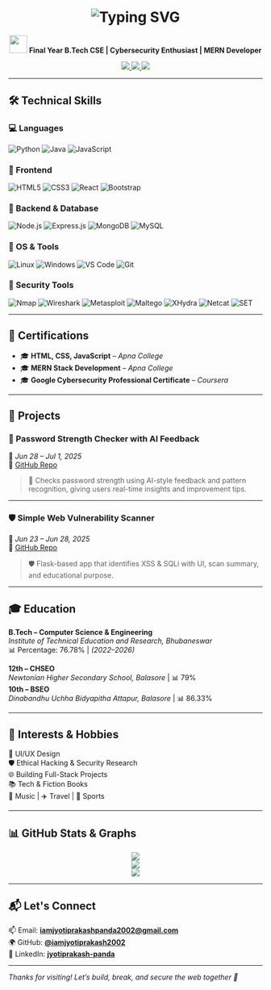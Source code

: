 <!-- Animated Header -->
<h1 align="center">
  <img src="https://readme-typing-svg.demolab.com?font=Fira+Code&duration=3000&pause=1000&center=true&vCenter=true&width=450&lines=Hi+%F0%9F%91%8B%2C+I'm+Jyotiprakash+Panda;Cybersecurity+%7C+Full-Stack+Developer;Always+Learning+and+Building!" alt="Typing SVG" />
</h1>

<p align="center">
  <img src="https://media.giphy.com/media/hvRJCLFzcasrR4ia7z/giphy.gif" width="35" /> 
  <strong>Final Year B.Tech CSE | Cybersecurity Enthusiast | MERN Developer</strong>
</p>

<p align="center">
  <a href="https://linkedin.com/in/jyotiprakash-panda-22620a278">
    <img src="https://img.shields.io/badge/LinkedIn-blue?style=for-the-badge&logo=linkedin&logoColor=white" />
  </a>
  <a href="https://github.com/iamjyotiprakash2002">
    <img src="https://img.shields.io/badge/GitHub-000?style=for-the-badge&logo=github&logoColor=white" />
  </a>
  <img src="https://komarev.com/ghpvc/?username=iamjyotiprakash2002&label=Visitors&color=0e75b6&style=for-the-badge" />
</p>

---

## 🛠️ Technical Skills

### 💻 Languages
![Python](https://img.shields.io/badge/Python-3776AB?style=flat&logo=python&logoColor=white)
![Java](https://img.shields.io/badge/Java-007396?style=flat&logo=java&logoColor=white)
![JavaScript](https://img.shields.io/badge/JavaScript-F7DF1E?style=flat&logo=javascript&logoColor=black)

### 🎨 Frontend
![HTML5](https://img.shields.io/badge/HTML-E34F26?style=flat&logo=html5&logoColor=white)
![CSS3](https://img.shields.io/badge/CSS-1572B6?style=flat&logo=css3&logoColor=white)
![React](https://img.shields.io/badge/React-20232A?style=flat&logo=react&logoColor=61DAFB)
![Bootstrap](https://img.shields.io/badge/Bootstrap-563D7C?style=flat&logo=bootstrap&logoColor=white)

### 🧠 Backend & Database
![Node.js](https://img.shields.io/badge/Node.js-339933?style=flat&logo=node.js&logoColor=white)
![Express.js](https://img.shields.io/badge/Express.js-000000?style=flat&logo=express&logoColor=white)
![MongoDB](https://img.shields.io/badge/MongoDB-4EA94B?style=flat&logo=mongodb&logoColor=white)
![MySQL](https://img.shields.io/badge/MySQL-005C84?style=flat&logo=mysql&logoColor=white)

### 🐧 OS & Tools
![Linux](https://img.shields.io/badge/Linux-FCC624?style=flat&logo=linux&logoColor=black)
![Windows](https://img.shields.io/badge/Windows-0078D6?style=flat&logo=windows&logoColor=white)
![VS Code](https://img.shields.io/badge/VS%20Code-007ACC?style=flat&logo=visual-studio-code&logoColor=white)
![Git](https://img.shields.io/badge/Git-F05032?style=flat&logo=git&logoColor=white)

### 🔐 Security Tools
![Nmap](https://img.shields.io/badge/Nmap-214C5E?style=flat&logo=gnome-terminal&logoColor=white)
![Wireshark](https://img.shields.io/badge/Wireshark-1679A7?style=flat&logo=wireshark&logoColor=white)
![Metasploit](https://img.shields.io/badge/Metasploit-005B94?style=flat&logo=proxmox&logoColor=white)
![Maltego](https://img.shields.io/badge/Maltego-1E1E1E?style=flat&logoColor=white)
![XHydra](https://img.shields.io/badge/XHydra-000000?style=flat&logo=kalilinux&logoColor=white)
![Netcat](https://img.shields.io/badge/Netcat-4B8BBE?style=flat&logo=gnome-terminal&logoColor=white)
![SET](https://img.shields.io/badge/SET-FF5733?style=flat&logo=security&logoColor=white)

---

## 📜 Certifications

- 🎓 **HTML, CSS, JavaScript** – *Apna College*  
- 🎓 **MERN Stack Development** – *Apna College*  
- 🎓 **Google Cybersecurity Professional Certificate** – *Coursera*

---

## 🚀 Projects

### 🔐 Password Strength Checker with AI Feedback  
📅 *Jun 28 – Jul 1, 2025*  
🔗 [GitHub Repo](https://github.com/iamjyotiprakash2002/Password_Strength_Checker)

> 🔐 Checks password strength using AI-style feedback and pattern recognition, giving users real-time insights and improvement tips.

---

### 🛡️ Simple Web Vulnerability Scanner  
📅 *Jun 23 – Jun 28, 2025*  
🔗 [GitHub Repo](https://github.com/iamjyotiprakash2002/vulnerability-scanner)

> 🛡️ Flask-based app that identifies XSS & SQLi with UI, scan summary, and educational purpose.

---

## 🎓 Education

**B.Tech – Computer Science & Engineering**  
*Institute of Technical Education and Research, Bhubaneswar*  
📊 Percentage: 76.78% | *(2022–2026)*

**12th – CHSEO**  
*Newtonian Higher Secondary School, Balasore* | 📊 79%  
**10th – BSEO**  
*Dinabandhu Uchha Bidyapitha Attapur, Balasore* | 📊 86.33%

---

## 🎯 Interests & Hobbies

🎨 UI/UX Design  
🛡️ Ethical Hacking & Security Research  
🌐 Building Full-Stack Projects  
📚 Tech & Fiction Books  
🎵 Music | ✈️ Travel | 🏏 Sports  

---

## 📊 GitHub Stats & Graphs

<p align="center">
  <img src="https://github-readme-stats.vercel.app/api?username=iamjyotiprakash2002&show_icons=true&theme=github_dark" />
  <br>
  <img src="https://github-readme-streak-stats.herokuapp.com/?user=iamjyotiprakash2002&theme=dark" />
  <br>
  <img src="https://github-readme-activity-graph.cyclic.app/graph?username=iamjyotiprakash2002&bg_color=0d1117&color=00e7ff&line=00e7ff&point=ffffff&area=true&hide_border=true" />
</p>

---

## 📬 Let's Connect

📫 Email: **iamjyotiprakashpanda2002@gmail.com**  
🌍 GitHub: [**@iamjyotiprakash2002**](https://github.com/iamjyotiprakash2002)  
💼 LinkedIn: [**jyotiprakash-panda**](https://linkedin.com/in/jyotiprakash-panda-22620a278)

---

_Thanks for visiting! Let’s build, break, and secure the web together 🚀_
